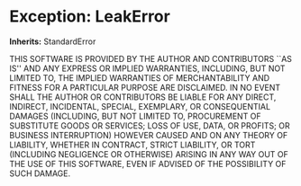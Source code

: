 # Exception: LeakError
**Inherits:** StandardError
    

THIS SOFTWARE IS PROVIDED BY THE AUTHOR AND CONTRIBUTORS ``AS IS'' AND ANY
EXPRESS OR IMPLIED WARRANTIES, INCLUDING, BUT NOT LIMITED TO, THE IMPLIED
WARRANTIES OF MERCHANTABILITY AND FITNESS FOR A PARTICULAR PURPOSE ARE
DISCLAIMED.  IN NO EVENT SHALL THE AUTHOR OR CONTRIBUTORS BE LIABLE FOR ANY
DIRECT, INDIRECT, INCIDENTAL, SPECIAL, EXEMPLARY, OR CONSEQUENTIAL DAMAGES
(INCLUDING, BUT NOT LIMITED TO, PROCUREMENT OF SUBSTITUTE GOODS OR SERVICES;
LOSS OF USE, DATA, OR PROFITS; OR BUSINESS INTERRUPTION) HOWEVER CAUSED AND ON
ANY THEORY OF LIABILITY, WHETHER IN CONTRACT, STRICT LIABILITY, OR TORT
(INCLUDING NEGLIGENCE OR OTHERWISE) ARISING IN ANY WAY OUT OF THE USE OF THIS
SOFTWARE, EVEN IF ADVISED OF THE POSSIBILITY OF SUCH DAMAGE.



